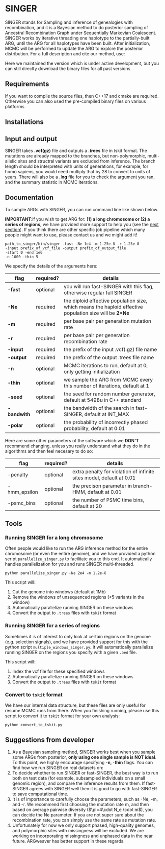 # SINGER
SINGER stands for Sampling and inference of genealogies with recombination, and it is a Bayesian method to do posterior sampling of Ancestral Recombination Graph under Sequentially Markovian Coalescent. SINGER works by iterative threading one haplotype to the partially-built ARG, until the ARG for all haplotypes have been built. After initialization, MCMC will be performed to update the ARG to explore the posterior distribution. For a full description and cite our method, use:


Here we maintained the version which is under active development, but you can still direclty download the binary files for all past versions. 

## Requirements

If you want to compile the source files, then C++17 and cmake are required. Otherwise you can also used the pre-compiled binary files on various platforms. 

## Installations

## Input and output

SINGER takes **.vcf(gz)** file and outputs a **.trees** file in tskit format. The mutations are already mapped to the branches, but non-polymorphic, multi-allelic sites and structral variants are excluded from inference. The branch length should be interpreted with units of generations, for example, for homo sapiens, you would need multiply that by 28 to convert to units of years. There will also be a **.log** file for you to check the argument you ran, and the summary statistic in MCMC iterations. 

## Documentation

To sample ARGs with SINGER, you can run command line like shown below. 

**IMPORTANT**:if you wish to get ARG for: **(1) a long chromosome or (2) a series of regions**, we have provided more support to help you (see the [next section](#Tools)). If you think there are other specific job pipeline which many people might want to use, please contact us and we might add it! 

```
path_to_singer/bin/singer -fast -Ne 1e4 -m 1.25e-8 -r 1.25e-8
-input prefix_of_vcf_file -output prefix_of_output_file
-start 0 -end 1e6
-n 1000 -thin 5
```

We specify the details of the arguments here:

|flag|required?|details|  
|-------------------|-----|---|  
|**-fast**|optional|you will run fast-SINGER with this flag, otherwise regular full SINGER|
|**-Ne**|required|the diploid effective population size, which means the haploid effective population size will be **2*Ne**|
|**-m**|required|per base pair per generation mutation rate|
|**-r**|required|per base pair per generation recombination rate|
|**-input**|required|the prefix of the input .vcf(.gz) file name|
|**-output**|required|the prefix of the output .trees file name| 
|**-n**|optional|MCMC iterations to run, default at 0, only getting initialization|
|**-thin**|optional|we sample the ARG from MCMC every this number of iterations, default at 1|
|**-seed**|optional|the seed for random number generator, default at 5498u in C++ standard|
|**-bandwith**|optional|the bandwidth of the search in fast-SINGER, default at INT_MAX|
|**-polar**|optional|the probability of incorrectly phased probability, default at 0.01|

Here are some other parameters of the software which we **DON'T** recommend changing, unless you really understand what they do in the algorithms and then feel necesary to do so:

|flag|required?|details|  
|-----|-----|--------------|  
|-penalty|optional|extra penalty for violation of infinite sites model, default at 0.01|
|-hmm_epsilon|optional|the precison parameter in branch-HMM, default at 0.01|
|-psmc_bins|optional|the number of PSMC time bins, default at 20|

## Tools

### Running SINGER for a long chromosome

Often people would like to run the ARG inference method for the entire chromosome (or even the entire genome), and we have provided a python script `parallelize_singer.py` to facilitate you to this end. It automatically handles parallelization for you and runs SINGER multi-threaded. 

```
python parallelize_singer.py -Ne 2e4 -m 1.2e-8 
```
This script will:

1. Cut the genome into windows (default at 1Mb)
2. Remove the windows of unsequenced regions (<5 variants in the window)
3. Automatically parallelize running SINGER on these windows
4. Convert the output to `.trees` files with `tskit` format


### Running SINGER for a series of regions

Sometimes it is of interest to only look at certain regions on the genome (e.g. selection signals), and we have provided support for this with the python script `multiple_windows_singer.py`. It will automatically parallelize running SINGER on the regions you specify with a given `.bed` file. 

This script will:

1. Index the vcf file for these specified windows
2. Automatically parallelize running SINGER on these windows
3. Convert the output to `.trees` files with `tskit` format

### Convert to `tskit` format

We have our internal data structure, but these files are only useful for resume MCMC runs from there. When you finishing running, please use this script to convert it to `tskit` format for your own analysis:

```
python convert_to_tskit.py
```

## Suggestions from developer

1. As a Bayesian sampling method, SINGER works best when you sample some ARGs from posterior, **only using one single sample is NOT ideal**. To this point, we highly encourage specifying **-n, -thin** flags. You can find how we run SINGER on real datasets on:
2. To decide whether to run SINGER or fast-SINGER, the best way is to run both on test data (for example, subsampled individuals on a small genomic region), and compare the inference results from them. If fast-SINGER agrees with SINGER well then it is good to go with fast-SINGER to save computational time. 
3. It is of importance to carefully choose the parameters, such as -Ne, -m, and -r. We recommend first choosing the mutation rate m, and then based on average pairwise diversity \($\pi=4\cdot N_e \cdot m\$), you can decide the Ne parameter. If you are not super sure about the recombination rate, you can simply use the same rate as mutation rate. 
4. Unfortunately for now we only support phased, high-quality genomes, and polymorphic sites with missingness will be excluded. We are working on incorporating missingness and unphased data in the near future. ARGweaver has better support in these regards.
